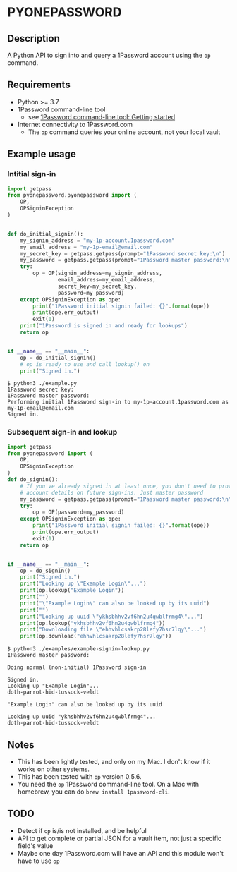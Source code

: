 # PYONEPASSWORD

## Description

A Python API to sign into and query a 1Password account using the `op` command.

## Requirements

- Python >= 3.7
- 1Password command-line tool
  - see [1Password command-line tool: Getting started](https://support.1password.com/command-line-getting-started/)
- Internet connectivity to 1Password.com
  - The `op` command queries your online account, not your local vault

## Example usage

### Intitial sign-in

```Python
import getpass
from pyonepassword.pyonepassword import (
    OP,
    OPSigninException
)


def do_initial_signin():
    my_signin_address = "my-1p-account.1password.com"
    my_email_address = "my-1p-email@email.com"
    my_secret_key = getpass.getpass(prompt="1Password secret key:\n")
    my_password = getpass.getpass(prompt="1Password master password:\n")
    try:
        op = OP(signin_address=my_signin_address,
                email_address=my_email_address,
                secret_key=my_secret_key,
                password=my_password)
    except OPSigninException as ope:
        print("1Password initial signin failed: {}".format(ope))
        print(ope.err_output)
        exit(1)
    print("1Password is signed in and ready for lookups")
    return op


if __name__ == "__main__":
    op = do_initial_signin()
    # op is ready to use and call lookup() on
    print("Signed in.")
```

```Console
$ python3 ./example.py
1Password secret key:
1Password master password:
Performing initial 1Password sign-in to my-1p-account.1password.com as my-1p-email@email.com
Signed in.
```

### Subsequent sign-in and lookup

```Python
import getpass
from pyonepassword import (
    OP,
    OPSigninException
)
def do_signin():
    # If you've already signed in at least once, you don't need to provide all
    # account details on future sign-ins. Just master password
    my_password = getpass.getpass(prompt="1Password master password:\n")
    try:
        op = OP(password=my_password)
    except OPSigninException as ope:
        print("1Password initial signin failed: {}".format(ope))
        print(ope.err_output)
        exit(1)
    return op


if __name__ == "__main__":
    op = do_signin()
    print("Signed in.")
    print("Looking up \"Example Login\"...")
    print(op.lookup("Example Login"))
    print("")
    print("\"Example Login\" can also be looked up by its uuid")
    print("")
    print("Looking up uuid \"ykhsbhhv2vf6hn2u4qwblfrmg4\"...")
    print(op.lookup("ykhsbhhv2vf6hn2u4qwblfrmg4"))
    print("Downloading file \"ehhvhlcsakrp28lefy7hsr7lqy\"...")
    print(op.download("ehhvhlcsakrp28lefy7hsr7lqy"))
```

```console
$ python3 ./examples/example-signin-lookup.py
1Password master password:

Doing normal (non-initial) 1Password sign-in

Signed in.
Looking up "Example Login"...
doth-parrot-hid-tussock-veldt

"Example Login" can also be looked up by its uuid

Looking up uuid "ykhsbhhv2vf6hn2u4qwblfrmg4"...
doth-parrot-hid-tussock-veldt
```

## Notes

- This has been lightly tested, and only on my Mac. I don't know if it works on other systems.
- This has been tested with `op` version 0.5.6.
- You need the `op` 1Password command-line tool. On a Mac with homebrew, you can do `brew install 1password-cli`.

## TODO

- Detect if `op` is/is not installed, and be helpful
- API to get complete or partial JSON for a vault item, not just a specific field's value
- Maybe one day 1Password.com will have an API and this module won't have to use `op`
